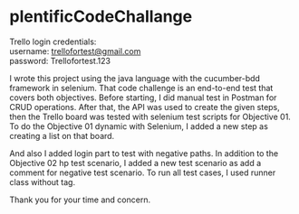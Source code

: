 # plentificCodeChallange

Trello login credentials:   
username: trellofortest@gmail.com     
password: Trellofortest.123

I wrote this project using the java language with the cucumber-bdd framework in selenium. That code challenge is an end-to-end test that covers both objectives. Before starting, I did manual test in Postman for CRUD operations. After that, the API was used to create the given steps, then the Trello board was tested with selenium test scripts for Objective 01. To do the Objective 01 dynamic with Selenium, I added a new step as creating a list on that board.

And also I added login part to test with negative paths. In addition to the Objective 02 hp test scenario, I added a new test scenario as add a comment for negative test scenario. 
To run all test cases, I used runner class without tag.

Thank you for your time and concern.

